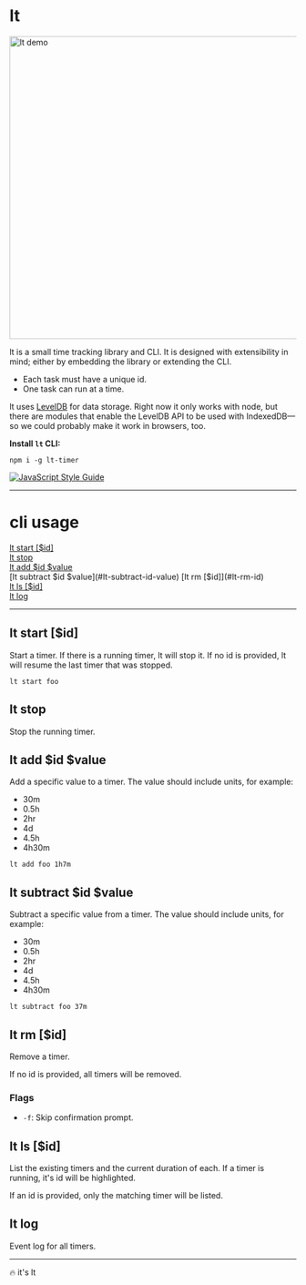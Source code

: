 # lt

<img src='http://i.imgur.com/e5KPnPp.gif' alt='lt demo' width='532' />

lt is a small time tracking library and CLI. It is designed with extensibility
in mind; either by embedding the library or extending the CLI.

- Each task must have a unique id.
- One task can run at a time.

lt uses [LevelDB](http://leveldb.org) for data storage. Right now it only works
with node, but there are modules that enable the LevelDB API to be used with
IndexedDB—so we could probably make it work in browsers, too.

**Install `lt` CLI:**

`npm i -g lt-timer`

[![JavaScript Style Guide](https://cdn.rawgit.com/feross/standard/master/badge.svg)](https://github.com/feross/standard)

***

# cli usage

[lt start [$id]](#lt-start-id)  
[lt stop](#lt-stop)  
[lt add $id $value](#lt-add-id-value)  
[lt subtract $id $value](#lt-subtract-id-value)  
[lt rm [$id]](#lt-rm-id)  
[lt ls [$id]](#lt-ls-id)  
[lt log](#lt-log)

***

## lt start [$id]

Start a timer. If there is a running timer, lt will stop it. If no id is
provided, lt will resume the last timer that was stopped.

`lt start foo`

## lt stop

Stop the running timer.

## lt add $id $value

Add a specific value to a timer. The value should include units, for example:

- 30m
- 0.5h
- 2hr
- 4d
- 4.5h
- 4h30m

`lt add foo 1h7m`

## lt subtract $id $value

Subtract a specific value from a timer. The value should include units,
for example:

- 30m
- 0.5h
- 2hr
- 4d
- 4.5h
- 4h30m

`lt subtract foo 37m`

## lt rm [$id]

Remove a timer.

If no id is provided, all timers will be removed.

### Flags

- `-f`: Skip confirmation prompt.

## lt ls [$id]

List the existing timers and the current duration of each. If a timer is
running, it's id will be highlighted.

If an id is provided, only the matching timer will be listed.

## lt log

Event log for all timers.

***

🔥 it's lt